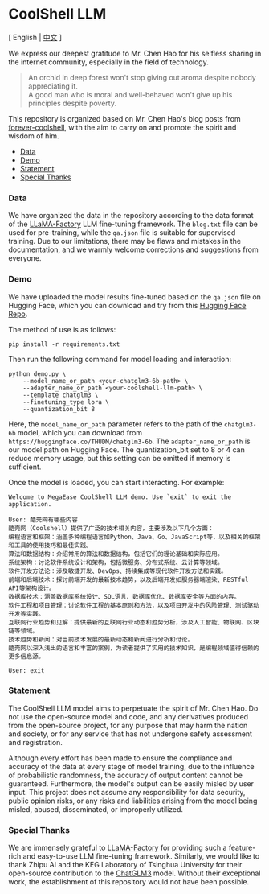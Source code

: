 # CoolShell LLM <!-- omit from toc -->

\[ English | [中文](./README.zh.md) \]

We express our deepest gratitude to Mr. Chen Hao for his selfless sharing in the internet community, especially in the field of technology.

> An orchid in deep forest won't stop giving out aroma despite nobody appreciating it.         
> A good man who is moral and well-behaved won't give up his principles despite poverty.

This repository is organized based on Mr. Chen Hao's blog posts from [forever-coolshell](https://github.com/soulteary/forever-coolshell), with the aim to carry on and promote the spirit and wisdom of him. 

- [Data](#data)
- [Demo](#demo)
- [Statement](#statement)
- [Special Thanks](#special-thanks)


### Data

We have organized the data in the repository according to the data format of the [LLaMA-Factory](https://github.com/hiyouga/LLaMA-Factory) LLM fine-tuning framework. The `blog.txt` file can be used for pre-training, while the `qa.json` file is suitable for supervised training. Due to our limitations, there may be flaws and mistakes in the documentation, and we warmly welcome corrections and suggestions from everyone.


### Demo

We have uploaded the model results fine-tuned based on the `qa.json` file on Hugging Face, which you can download and try from this [Hugging Face Repo](https://huggingface.co/zhaokun/coolshell-llm).


The method of use is as follows:

```
pip install -r requirements.txt
```

Then run the following command for model loading and interaction:

```
python demo.py \
    --model_name_or_path <your-chatglm3-6b-path> \
    --adapter_name_or_path <your-coolshell-llm-path> \
    --template chatglm3 \
    --finetuning_type lora \
    --quantization_bit 8
```

Here, the `model_name_or_path` parameter refers to the path of the `chatglm3-6b` model, which you can download from `https://huggingface.co/THUDM/chatglm3-6b`. The `adapter_name_or_path` is our model path on Hugging Face. The quantization_bit set to 8 or 4 can reduce memory usage, but this setting can be omitted if memory is sufficient.

Once the model is loaded, you can start interacting. For example:

```
Welcome to MegaEase CoolShell LLM demo. Use `exit` to exit the application.

User: 酷壳网有哪些内容
酷壳网（Coolshell）提供了广泛的技术相关内容，主要涉及以下几个方面：
编程语言和框架：涵盖多种编程语言如Python、Java、Go、JavaScript等，以及相关的框架和工具的使用技巧和最佳实践。
算法和数据结构：介绍常用的算法和数据结构，包括它们的理论基础和实际应用。
系统架构：讨论软件系统设计和架构，包括微服务、分布式系统、云计算等领域。
软件开发方法论：涉及敏捷开发、DevOps、持续集成等现代软件开发方法和实践。
前端和后端技术：探讨前端开发的最新技术趋势，以及后端开发如服务器端渲染、RESTful API等架构设计。
数据库技术：涵盖数据库系统设计、SQL语言、数据库优化、数据库安全等方面的内容。
软件工程和项目管理：讨论软件工程的基本原则和方法，以及项目开发中的风险管理、测试驱动开发等实践。
互联网行业趋势和见解：提供最新的互联网行业动态和趋势分析，涉及人工智能、物联网、区块链等领域。
技术趋势和新闻：对当前技术发展的最新动态和新闻进行分析和讨论。
酷壳网以深入浅出的语言和丰富的案例，为读者提供了实用的技术知识，是编程领域值得信赖的更多信息源。

User: exit
```


### Statement

The CoolShell LLM model aims to perpetuate the spirit of Mr. Chen Hao. Do not use the open-source model and code, and any derivatives produced from the open-source project, for any purpose that may harm the nation and society, or for any service that has not undergone safety assessment and registration.

Although every effort has been made to ensure the compliance and accuracy of the data at every stage of model training, due to the influence of probabilistic randomness, the accuracy of output content cannot be guaranteed. Furthermore, the model's output can be easily misled by user input. This project does not assume any responsibility for data security, public opinion risks, or any risks and liabilities arising from the model being misled, abused, disseminated, or improperly utilized.


### Special Thanks
We are immensely grateful to [LLaMA-Factory](https://github.com/hiyouga/LLaMA-Factory) for providing such a feature-rich and easy-to-use LLM fine-tuning framework. Similarly, we would like to thank Zhipu AI and the KEG Laboratory of Tsinghua University for their open-source contribution to the [ChatGLM3](https://github.com/THUDM/ChatGLM3) model. Without their exceptional work, the establishment of this repository would not have been possible.